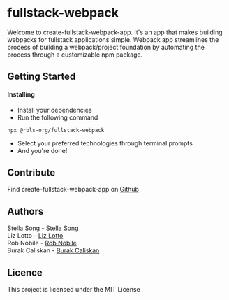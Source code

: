 # fullstack-webpack
Welcome to create-fullstack-webpack-app. It's an app that makes building webpacks for fullstack applications simple. Webpack app streamlines the process of building a webpack/project foundation by automating the process through a customizable npm package.

## Getting Started
#### Installing 
 - Install your dependencies 
 - Run the following command
 ```
 npx @rbls-org/fullstack-webpack
 ```
 - Select your preferred technologies through terminal prompts
 - And you're done! 
 
 
 ## Contribute
 Find create-fullstack-webpack-app on [Github](https://github.com/Create-Fullstack-Webpack/create-fullstack-webpack-app)
 
 ## Authors
Stella Song - [Stella Song](https://github.com/xkiso)<br />
Liz Lotto - [Liz Lotto](https://github.com/elizlotto)<br />
Rob Nobile - [Rob Nobile](https://github.com/RobNobile)<br />
Burak Caliskan - [Burak Caliskan](https://github.com/CaliskanBurak)

 ## Licence
 This project is licensed under the MIT License
